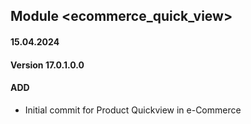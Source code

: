 ## Module <ecommerce_quick_view>

#### 15.04.2024
#### Version 17.0.1.0.0
#### ADD
- Initial commit for Product Quickview in e-Commerce

